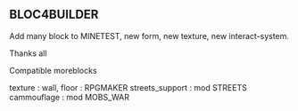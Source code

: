 ## BLOC4BUILDER
Add many block to MINETEST, new form, new texture, new interact-system.

Thanks all

Compatible moreblocks


texture :
wall, floor : RPGMAKER
streets_support : mod STREETS
cammouflage : mod MOBS_WAR
